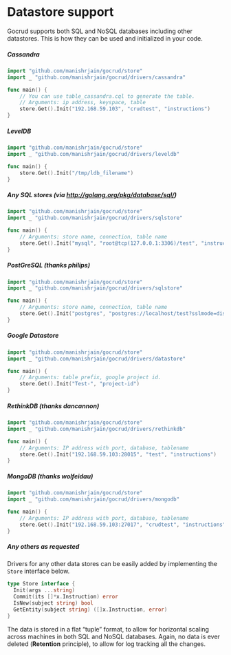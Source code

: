# Datastore support
Gocrud supports both SQL and NoSQL databases including other datastores. This is how they can be used and initialized in your code.

##### Cassandra
```go
import "github.com/manishrjain/gocrud/store"
import _ "github.com/manishrjain/gocrud/drivers/cassandra"

func main() {
	// You can use table_cassandra.cql to generate the table.
	// Arguments: ip address, keyspace, table
	store.Get().Init("192.168.59.103", "crudtest", "instructions")
}
```

##### LevelDB
```go
import "github.com/manishrjain/gocrud/store"
import _ "github.com/manishrjain/gocrud/drivers/leveldb"

func main() {
	store.Get().Init("/tmp/ldb_filename")
}
```

##### Any SQL stores (via http://golang.org/pkg/database/sql/)
```go
import "github.com/manishrjain/gocrud/store"
import _ "github.com/manishrjain/gocrud/drivers/sqlstore"

func main() {
	// Arguments: store name, connection, table name
	store.Get().Init("mysql", "root@tcp(127.0.0.1:3306)/test", "instructions")
}
```
##### PostGreSQL (thanks philips)
```go
import "github.com/manishrjain/gocrud/store"
import _ "github.com/manishrjain/gocrud/drivers/sqlstore"

func main() {
	// Arguments: store name, connection, table name
	store.Get().Init("postgres", "postgres://localhost/test?sslmode=disable", "instructions")
}
```

##### Google Datastore
```go
import "github.com/manishrjain/gocrud/store"
import _ "github.com/manishrjain/gocrud/drivers/datastore"

func main() {
	// Arguments: table prefix, google project id.
	store.Get().Init("Test-", "project-id")
}
```

##### RethinkDB (thanks dancannon)
```go
import "github.com/manishrjain/gocrud/store"
import _ "github.com/manishrjain/gocrud/drivers/rethinkdb"

func main() {
	// Arguments: IP address with port, database, tablename
	store.Get().Init("192.168.59.103:28015", "test", "instructions")
}
```

##### MongoDB (thanks wolfeidau)
```go
import "github.com/manishrjain/gocrud/store"
import _ "github.com/manishrjain/gocrud/drivers/mongodb"

func main() {
	// Arguments: IP address with port, database, tablename
	store.Get().Init("192.168.59.103:27017", "crudtest", "instructions")
}
```

##### _Any others as requested_
Drivers for any other data stores can be easily added by implementing the `Store` interface below.

```go
type Store interface {
  Init(args ...string)
  Commit(its []*x.Instruction) error
  IsNew(subject string) bool
  GetEntity(subject string) ([]x.Instruction, error)
}
```

The data is stored in a flat “tuple” format, to allow for horizontal scaling across machines in both SQL and NoSQL databases. Again, no data is ever deleted (**Retention** principle), to allow for log tracking all the changes.


